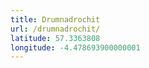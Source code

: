 ```yaml
---
title: Drumnadrochit
url: /drumnadrochit/
latitude: 57.3363808
longitude: -4.478693900000001
---
```

